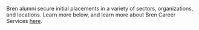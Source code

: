 Bren alumni secure initial placements in a variety of sectors, organizations, and locations. Learn more below, and learn more about Bren Career Services [here](https://bren.ucsb.edu/career-services).